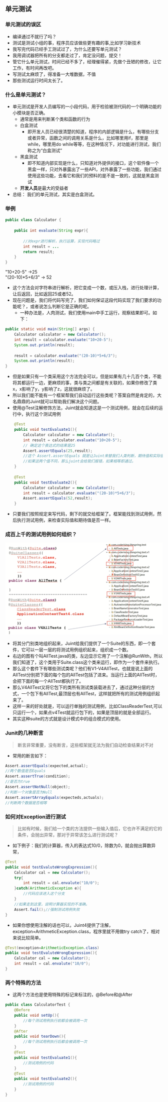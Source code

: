 ## 单元测试
### 单元测试的误区
- 编译通过不就行了吗？
- 测试是测试小组的事，程序员应该做些更有趣的事,比如学习新技术
- 我写完代码已经手工测试过了，为什么还要写单元测试？
- 我用调试器把所有的分支都走过了，肯定没问题，提交！
- 管它什么单元测试，时间已经不多了，经理催得紧，先做个丑陋的修改，让它工作，有时间再改吧。
- 写测试太麻烦了，得准备一大堆数据，不值
- 那些测试运行时间太长了。

### 什么是单元测试？
- 单元测试是开发人员编写的一小段代码，用于检验被测代码的一个明确功能的小模块是否正确。
    - 通常是用来判断某个类和函数的行为
    - 白盒测试
        - 即开发人员已经很清楚的知道，程序的内部逻辑是什么，有哪些分支或者异常，函数之间的调用关系是什么，比如哪里用if，那里是while，哪里用do while等等，在这种情况下，对功能进行测试，我们称之为“白盒测试”
    - 黑盒测试
        - 即不知道内部实现是什么，只知道对外提供的接口，这个软件像一个黑盒一样，只对外暴露出了一些API，对外暴露了一些功能，我们通过使用这些功能，去看它和我们的预料的是不是一致的，这就是黑盒测试
    - **开发人员**是最大的受益者
-  总结： 我们的单元测试，其实是白盒测试。

### 举例
```java
public class Calculator {

    public int evaluate(String expr){

        //对expr进行解析，执行运算，实现代码略过
        int result = ...
        return result;
    }
}
```
"10+20-5" ->25 <br/>
"(20-10)*5+6/3" -> 52

- 这个方法会对字符串进行解析，把它变成一个数，或压入栈，进行处理计算，让后返回，比如返回25或者52。
- 现在问题是，我们将代码写完了，我们如何保证这段代码实现了我们要求的功能呢？，或者说怎么判断它是正确的呢。
    - 一种办法是，人肉测试，我们使用main中手工运行，观察结果即可。如下：
```java
public static void main(String[] args) {
    Calculator calculator = new Calculator();
    int result = calculator.evaluate("10+20-5");
    System.out.println(result);

    result = calculator.evaluate("(20-10)*5+6/3");
    System.out.println(result);
}
```
- 但是如果只有一个类采用这个方法完全可以，但是如果有几十几百个类，不能将其都运行一边，更麻烦的事，类与类之间都是有关联的，如果你修改了类x，x影响了y，y影响了z，这就很麻烦了。
- 所以我们能不能有一个框架帮我们自动运行这些类呢？答案自然是肯定的，大名鼎鼎的Juint就可以帮助我们解决这个问题。 
- 使用@Test注解修饰方法，Juint就会知道这是一个测试用例，就会在后续的运行中，执行这个测试用例
```java
    @Test
    public void testEvaluate1(){
        Calculator calculator = new Calculator();
        int result = calculator.evaluate("10+20-5");
        // 确定这个表达式的结果是25
        Assert.assertEquals(25,result);
        //这个 Assert.assertEquals 就是让Juint来替我们人类判断，期待值和实际值。
        //如果这两个值不同，那么juint会给我们报错，如果相等即通过。
    }

    @Test
    public void testEvaluate2(){
        Calculator calculator = new Calculator();
        int result = calculator.evaluate("(20-10)*5+6/3");
        Assert.assertEquals(52,result);
    }
```
- 只要我们按照规定来写代码，剩下的就交给框架了。框架能找到测试用例，然后执行测试用例，来检查实际值和期待值是否一样。

### 成百上千的测试用例如何组织？
![image](https://github.com/AtomRun/notes/blob/master/noteimages/zeroToSpring/1.png)
- 将其分门别类地组织起来，Juint给我们提供了一个Suite的东西，即一个套件，它可以一层一层的将测试用例组织起来，组织成一个数。
- 右边的图有个叫AllTest.java的类，左边显示它用了一个注解@RunWith，所以我们知道了，这个类用于Suite.class这个类来运行，即作为一个套件来执行。
- 那么这个套件下有哪些测试类呢？他们有V1-V4AllTest，也就是说上面的AllTest分别把下面的每个包的AllTest包括了进来。当运行上面的AllTest时，会把下面的每一个AllTest都执行了。
- 那么V4AllTest又将它包下的类所有测试类装载进去了，通过这种分层的方式，一个包下有AllTest,最顶层也有AllTest，这样就把所有的测试用例组织起来了。
- 这样一来的好处就是，可以运行单独的测试用例，比如ClassReaderTest,可以只运行一个，如果点v4Test就运行包下的，如果是顶层的就是全部运行。
- 其实这种suite的方式就是设计模式中的组合模式的使用。

### Junit的几种断言
> 断言非常重要，没有断言，这些框架就无法为我们自动检查结果对不对
- 常用的断言如下：
```java
Assert.assertEquals(expected,actual);
//两个数值是否Equals
Assert.assertTrue(condition);
//是否为true
Assert.assertNotNull(object);
//判断一个对象是否为Null
Assert.assertArrayEquals(expecteds,actuals);
//判断两个数据是否相等
```

### 如何对Exception进行测试
> 比如有时候，我们给一个类的方法提供一些输入值后，它也许不满足的它的条件，会抛出异常，那对于异常该怎么进行测试呢？
- 如下例子：我们的计算器，传入的表达式10/0，除数为0，就会抛出算数异常，
```java 
@Test
public void testEvaluteWrongExpression(){
    Calculator cal = new Calculator();
    try{
        int result = cal.envalute("10/0");
    }catch(ArithmeticException e){
        //代码应该进入这个分支
    }
    //如果走到这里，说明计算器实现的不准确。
    Assert.fail();//强制测试用例失败
}
```
- 如果你想使用注解的话也可以，Juint4提供了注解，exception=ArithmeticException.class，程序里就不用做try catch了，相对来说比较简单。
```java
@Test(exception=ArithmeticException.class)
public void testEvaluteWrongExpression(){
    Calculator cal = new Calculator();
    int result = cal.envalute("10/0");
}
```

### 两个特殊的方法
- 这两个方法也是使用特殊的标记来标注的，@Before和@After
```java
public class CalculatorTest {
    @Before
    public void setUp(){
        //每个测试用例执行前都会被调用一次
    }
    @After
    public void tearDown(){
        //每个测试用例执行后都会被调用一次
    }
    @Test
    public void testEvaluate1(){
        //测试用例的代码
    }
    @Test
    public void testEvaluate2(){
        //测试用例的代码
    }
}
```